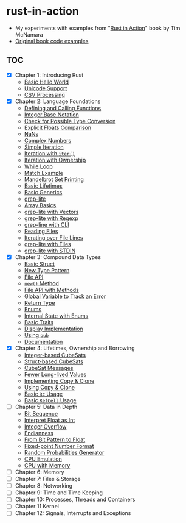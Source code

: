 # rust-in-action

- My experiments with examples from "[Rust in Action](https://www.manning.com/books/rust-in-action)" book by Tim McNamara
- [Original book code examples](https://github.com/rust-in-action/code)

## TOC

- [x] Chapter 1: Introducing Rust
  - [Basic Hello World](ch01/src/bin/hello_world.rs)
  - [Unicode Support](ch01/src/bin/multilanguage_hello.rs)
  - [CSV Processing](ch01/src/bin/csv_processing.rs)
- [x] Chapter 2: Language Foundations
  - [Defining and Calling Functions](ch02/src/bin/function_basics.rs)
  - [Integer Base Notation](ch02/src/bin/integer_base.rs)
  - [Check for Possible Type Conversion](ch02/src/bin/check_type.rs)
  - [Explicit Floats Comparison](ch02/src/bin/float_compare.rs)
  - [NaNs](ch02/src/bin/nan_usage.rs)
  - [Complex Numbers](ch02/src/bin/complex_numbers.rs)
  - [Simple Iteration](ch02/src/bin/iteration.rs)
  - [Iteration with `iter()`](ch02/src/bin/iter_iteration.rs)
  - [Iteration with Ownership](ch02/src/bin/own_iteration.rs)
  - [While Loop](ch02/src/bin/while_loop.rs)
  - [Match Example](ch02/src/bin/match_example.rs)
  - [Mandelbrot Set Printing](ch02/src/bin/mandelbrot.rs)
  - [Basic Lifetimes](ch02/src/bin/basic_lifetimes.rs)
  - [Basic Generics](ch02/src/bin/basic_generics.rs)
  - [grep-lite](ch02/src/bin/grep_lite.rs)
  - [Array Basics](ch02/src/bin/array_basics.rs)
  - [grep-lite with Vectors](ch02/src/bin/grep_lite_v2.rs)
  - [grep-lite with Regexp](ch02/src/bin/grep_lite_v3.rs)
  - [grep-line with CLI](ch02/src/bin/grep_lite_v4.rs)
  - [Reading Files](ch02/src/bin/reading_files.rs)
  - [Iterating over File Lines](ch02/src/bin/file_lines.rs)
  - [grep-lite with Files](ch02/src/bin/grep_lite_v5.rs)
  - [grep-lite with STDIN](ch02/src/bin/grep_lite_v6.rs)
- [x] Chapter 3: Compound Data Types
  - [Basic Struct](ch03/src/bin/basic_struct.rs)
  - [New Type Pattern](ch03/src/bin/new_type.rs)
  - [File API](ch03/src/bin/file_api.rs)
  - [`new()` Method](ch03/src/bin/new_method.rs)
  - [File API with Methods](ch03/src/bin/file_api_v2.rs)
  - [Global Variable to Track an Error](ch03/src/bin/global_var_err.rs)
  - [Return Type](ch03/src/bin/return_type.rs)
  - [Enums](ch03/src/bin/enums.rs)
  - [Internal State with Enums](ch03/src/bin/internal_state.rs)
  - [Basic Traits](ch03/src/bin/basic_traits.rs)
  - [Display Implementation](ch03/src/bin/display_impl.rs)
  - [Using `pub`](ch03/src/bin/pub_usage.rs)
  - [Documentation](ch03/src/bin/docs.rs)
- [x] Chapter 4: Lifetimes, Ownership and Borrowing
  - [Integer-based CubeSats](ch04/src/bin/int_cube_sats.rs)
  - [Struct-based CubeSats](ch04/src/bin/struct_cube_sats.rs)
  - [CubeSat Messages](ch04/src/bin/cube_sat_messages.rs)
  - [Fewer Long-lived Values](ch04/src/bin/fewer_long_lived.rs)
  - [Implementing Copy & Clone](ch04/src/bin/implement_copy.rs)
  - [Using Copy & Clone](ch04/src/bin/using_copy.rs)
  - [Basic `Rc` Usage](ch04/src/bin/rc_usage.rs)
  - [Basic `RefCell` Usage](ch04/src/bin/refcell_usage.rs)
- [ ] Chapter 5: Data in Depth
  - [Bit Sequence](ch05/src/bin/bit_seq.rs)
  - [Interpret Float as Int](ch05/src/bin/float_as_int.rs)
  - [Integer Overflow](ch05/src/bin/integer_overflow.rs)
  - [Endianness](ch05/src/bin/endianness.rs)
  - [From Bit Pattern to Float](ch05/src/bin/from_bits.rs)
  - [Fixed-point Number Format](ch05/src/bin/q_format.rs)
  - [Random Probabilities Generator](ch05/src/bin/random_bytes.rs)
  - [CPU Emulation](ch05/src/bin/cpu_emulation.rs)
  - [CPU with Memory](ch05/src/bin/cpu_memory.rs)
- [ ] Chapter 6: Memory
- [ ] Chapter 7: Files & Storage
- [ ] Chapter 8: Networking
- [ ] Chapter 9: Time and Time Keeping
- [ ] Chapter 10: Processes, Threads and Containers
- [ ] Chapter 11 Kernel
- [ ] Chapter 12: Signals, Interrupts and Exceptions
